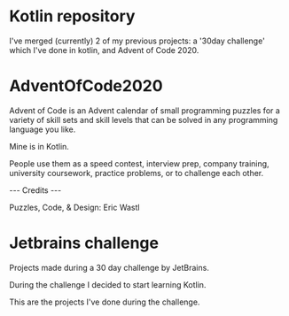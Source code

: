 # Kotlin repository
I've merged (currently) 2 of my previous projects: a '30day challenge' which I've done in kotlin, and Advent of Code 2020.

# AdventOfCode2020

Advent of Code is an Advent calendar of small programming puzzles for a variety of skill sets and skill levels that can be solved in any programming language you like. 

Mine is in Kotlin.

People use them as a speed contest, interview prep, company training, university coursework, practice problems, or to challenge each other.

--- Credits ---

Puzzles, Code, & Design: Eric Wastl

# Jetbrains challenge

Projects made during a 30 day challenge by JetBrains.

During the challenge I decided to start learning Kotlin.

This are the projects I've done during the challenge.
